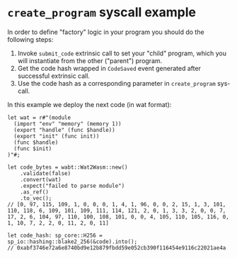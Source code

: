 # `create_program` syscall example
In order to define "factory" logic in your program
you should do the following steps:
1. Invoke `submit_code` extrinsic call to set your "child" program, which you will instantiate from the other ("parent") program.
2. Get the code hash wrapped in `CodeSaved` event generated after successful extrinsic call.
3. Use the code hash as a corresponding parameter in `create_program` sys-call.

In this example we deploy the next code (in wat format):
```
let wat = r#"(module
  (import "env" "memory" (memory 1))
  (export "handle" (func $handle))
  (export "init" (func init))
  (func $handle)
  (func $init)
)"#;

let code_bytes = wabt::Wat2Wasm::new()
    .validate(false)
    .convert(wat)
    .expect("failed to parse module")
    .as_ref()
    .to_vec();
// [0, 97, 115, 109, 1, 0, 0, 0, 1, 4, 1, 96, 0, 0, 2, 15, 1, 3, 101, 110, 118, 6, 109, 101, 109, 111, 114, 121, 2, 0, 1, 3, 3, 2, 0, 0, 7, 17, 2, 6, 104, 97, 110, 100, 108, 101, 0, 0, 4, 105, 110, 105, 116, 0, 1, 10, 7, 2, 2, 0, 11, 2, 0, 11]

let code_hash: sp_core::H256 = sp_io::hashing::blake2_256(&code).into();
// 0xabf3746e72a6e8740bd9e12b879fbdd59e052cb390f116454e9116c22021ae4a
```

